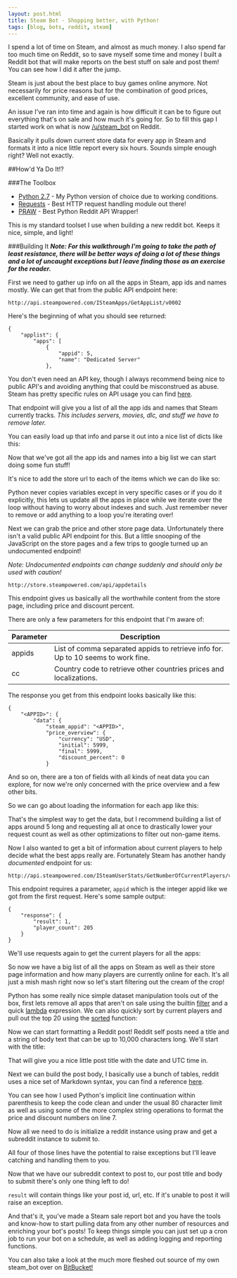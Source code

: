```yaml
---
layout: post.html
title: Steam Bot - Shopping better, with Python!
tags: [blog, bots, reddit, steam]
---
```


I spend a lot of time on Steam, and almost as much money. I also spend far
too much time on Reddit, so to save myself some time and money I built a
Reddit bot that will make reports on the best stuff on sale and post them!
You can see how I did it after the jump.

Steam is just about the best place to buy games online anymore. Not
necessarily for price reasons but for the combination of good prices,
excellent community, and ease of use.

An issue I've ran into time and again is how difficult it can be to figure
out everything that's on sale and how much it's going for. So to fill this
gap I started work on what is now
[/u/steam_bot](http://www.reddit.com/user/steam_bot) on Reddit.

Basically it pulls down current store data for every app in Steam and
formats it into a nice little report every six hours. Sounds simple enough
right? Well not exactly.

##How'd Ya Do It!?

###The Toolbox
* [Python 2.7](http://www.python.org) - My Python version of choice due to working conditions.
* [Requests](http://www.python-requests.org) - Best HTTP request handling module out there!
* [PRAW](http://praw.readthedocs.org) - Best Python Reddit API Wrapper!

This is my standard toolset I use when building a new reddit bot. Keeps it
nice, simple, and light!

###Building It
***Note: For this walkthrough I'm going to take the path of least
resistance, there will be better ways of doing a lot of these things and a
lot of uncaught exceptions but I leave finding those as an exercise for
the reader.***

First we need to gather up info on all the apps in Steam, app ids and names
mostly. We can get that from the public API endpoint here:

    http://api.steampowered.com/ISteamApps/GetAppList/v0002

Here's the beginning of what you should see returned:

~~~
{
    "applist": {
        "apps": [
            {
                "appid": 5,
                "name": "Dedicated Server"
            },
~~~

You don't even need an API key, though I always recommend being nice to
public API's and avoiding anything that could be misconstrued as abuse.
Steam has pretty specific rules on API usage you can find [here](http://steamcommunity.com/dev).

That endpoint will give you a list of all the app ids and names that Steam
currently tracks.
*This includes servers, movies, dlc, and stuff we have to remove later.*

You can easily load up that info and parse it out into a nice list of
dicts like this:

<p><script src="http://pastebin.com/embed_js.php?i=AC8LuhPc"></script></p>

Now that we've got all the app ids and names into a big list we can start
doing some fun stuff!

It's nice to add the store url to each of the items which we can do like so:

<p><script src="http://pastebin.com/embed_js.php?i=7cGeA40M"></script></p>

Python never copies variables except in very specific cases or if you do it
explicitly, this lets us update all the apps in place while we iterate over
the loop without having to worry about indexes and such. Just remember never
to remove or add anything to a loop you're iterating over!

Next we can grab the price and other store page data. Unfortunately there
isn't a valid public API endpoint for this. But a little snooping of the
JavaScript on the store pages and a few trips to google turned up an
undocumented endpoint!

*Note: Undocumented endpoints can change suddenly and should only be used
with caution!*

    http://store.steampowered.com/api/appdetails

This endpoint gives us basically all the worthwhile content from the store
page, including price and discount percent.

There are only a few parameters for this endpoint that I'm aware of:


<table>
  <thead>
    <tr>
      <th>Parameter</th>
      <th>Description</th>
    </tr>
  </thead>
  <tbody>
    <tr>
      <td>appids</td>
      <td>List of comma separated appids to retrieve info for. Up to 10 seems to work fine.</td>
    </tr>
    <tr>
      <td>cc</td>
      <td>Country code to retrieve other countries prices and localizations.</td>
    </tr>
  </tbody>
</table>

The response you get from this endpoint looks basically like this:

~~~
{
    "<APPID>": {
        "data": {
            "steam_appid": "<APPID>",
            "price_overview": {
                "currency": "USD",
                "initial": 5999,
                "final": 5999,
                "discount_percent": 0
            }
~~~

And so on, there are a ton of fields with all kinds of neat data you can
explore, for now we're only concerned with the price overview and a few
other bits.

So we can go about loading the information for each app like this:

<p><script src="http://pastebin.com/embed_js.php?i=hsFEB04L"></script></p>

That's the simplest way to get the data, but I recommend building a list of
apps around 5 long and requesting all at once to drastically lower your
request count as well as other optimizations to filter out non-game items.

Now I also wanted to get a bit of information about current players to help
decide what the best apps really are. Fortunately Steam has another handy
*documented* endpoint for us:

    http://api.steampowered.com/ISteamUserStats/GetNumberOfCurrentPlayers/v0001

This endpoint requires a parameter, `appid` which is the integer appid like
we got from the first request. Here's some sample output:

~~~
{
    "response": {
        "result": 1,
        "player_count": 205
    }
}
~~~

We'll use requests again to get the current players for all the apps:

<p><script src="http://pastebin.com/embed_js.php?i=niP7rM2P"></script></p>

So now we have a big list of all the apps on Steam as well as their store
page information and how many players are currently online for each. It's
all just a mish mash right now so let's start filtering out the cream of
the crop!

Python has some really nice simple dataset manipulation tools out of the
box, first lets remove all apps that aren't on sale using the builtin
[filter](http://docs.python.org/2/library/functions.html#filter) and a
quick [lambda](http://docs.python.org/2/reference/expressions.html#lambda)
expression. We can also quickly sort by current players and pull out the
top 20 using the [sorted](http://docs.python.org/2/library/functions.html#sorted)
function:

<p><script src="http://pastebin.com/embed_js.php?i=BQnKMmbA"></script></p>

Now we can start formatting a Reddit post! Reddit self posts need a title
and a string of body text that can be up to 10,000 characters long. We'll
start with the title:

<p><script src="http://pastebin.com/embed_js.php?i=7TchPnmk"></script></p>

That will give you a nice little post title with the date and UTC time in.

Next we can build the post body, I basically use a bunch of tables, reddit
uses a nice set of Markdown syntax, you can find a reference
[here](http://www.reddit.com/wiki/commenting).

<p><script src="http://pastebin.com/embed_js.php?i=sA8bTrAq"></script></p>

You can see how I used Python's implicit line continuation within
parenthesis to keep the code clean and under the usual 80 character limit
as well as using some of the more complex string operations to format the
price and discount numbers on line 7.

Now all we need to do is initialize a reddit instance using praw and get a
subreddit instance to submit to.

<p><script src="http://pastebin.com/embed_js.php?i=EH5h8GWC"></script></p>

All four of those lines have the potential to raise exceptions but I'll
leave catching and handling them to you.

Now that we have our subreddit context to post to, our post title and body
to submit there's only one thing left to do!

<p><script src="http://pastebin.com/embed_js.php?i=q7qVT5RD"></script></p>

`result` will contain things like your post id, url, etc. If it's unable to
post it will raise an exception.

And that's it, you've made a Steam sale report bot and you have the tools
and know-how to start pulling data from any other number of resources and
enriching your bot's posts! To keep things simple you can just set up a
cron job to run your bot on a schedule, as well as adding logging and
reporting functions.

You can also take a look at the much more fleshed out source of my own
steam_bot over on [BitBucket!](https://bitbucket.org/chipolux/steam_bot)
